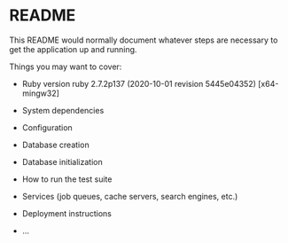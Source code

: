 # README

This README would normally document whatever steps are necessary to get the
application up and running.

Things you may want to cover:

* Ruby version ruby 2.7.2p137 (2020-10-01 revision 5445e04352) [x64-mingw32]

* System dependencies

* Configuration

* Database creation

* Database initialization

* How to run the test suite

* Services (job queues, cache servers, search engines, etc.)

* Deployment instructions

* ...
